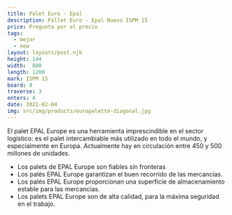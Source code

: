 ```yaml
---
title: Palet Euro - Epal
description: Pallet Euro - Epal Nuevo ISPM 15
price: Pregunta por el precio
tags:
  - mejor
  - new
layout: layouts/post.njk
height:	144
width:	800
length:	1200
mark: ISPM 15
board: 8
traverse: 3
enters: 4
date: 2021-02-04
img: src/img/products/europalette-diagonal.jpg
---
```


El palet EPAL Europe es una herramienta imprescindible en el sector logístico: es el palet intercambiable más utilizado en todo el mundo, y especialmente en Europa. Actualmente hay en circulación entre 450 y 500 millones de unidades.

- Los palets de EPAL Europe son fiables sin fronteras
- Los palés EPAL Europe garantizan el buen recorrido de las mercancías.
- Los palés EPAL Europe proporcionan una superficie de almacenamiento estable para las mercancías.
- Los palets EPAL Europe son de alta calidad, para la máxima seguridad en el trabajo.
